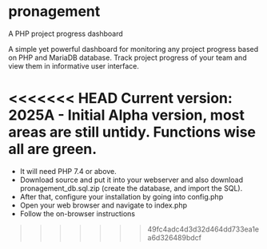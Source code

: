 # pronagement
A PHP project progress dashboard

A simple yet powerful dashboard for monitoring any project progress based on PHP and MariaDB database. Track project progress of your team and view them in informative user interface.

<<<<<<< HEAD
Current version:
2025A - Initial Alpha version, most areas are still untidy. Functions wise all are green.
=======
- It will need PHP 7.4 or above.
- Download source and put it into your webserver and also download pronagement_db.sql.zip (create the database, and import the SQL).
- After that, configure your installation by going into config.php
- Open your web browser and navigate to index.php
- Follow the on-browser instructions
>>>>>>> 49fc4adc4d3d32d464dd733ea1ea6d326489bdcf
